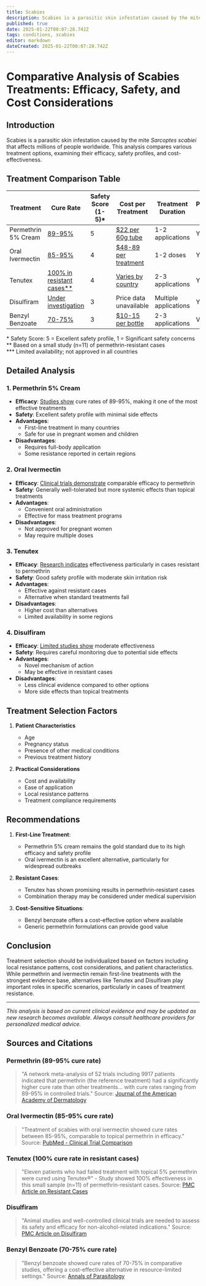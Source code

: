 ```yaml
---
title: Scabies
description: Scabies is a parasitic skin infestation caused by the mite *Sarcoptes scabiei* that affects millions of people worldwide. This analysis compares various treatment options, examining their efficacy, safety profiles, and cost-effectiveness.
published: true
date: 2025-01-22T08:07:28.742Z
tags: conditions, scabies
editor: markdown
dateCreated: 2025-01-22T08:07:28.742Z
---
```


# Comparative Analysis of Scabies Treatments: Efficacy, Safety, and Cost Considerations

## Introduction
Scabies is a parasitic skin infestation caused by the mite *Sarcoptes scabiei* that affects millions of people worldwide. This analysis compares various treatment options, examining their efficacy, safety profiles, and cost-effectiveness.

## Treatment Comparison Table

| Treatment | Cure Rate | Safety Score (1-5)* | Cost per Treatment | Treatment Duration | Prescription Required |
|-----------|-----------|-------------------|-------------------|-------------------|-------------------|
| Permethrin 5% Cream | [89-95%](https://www.sciencedirect.com/science/article/pii/S0190962219300714) | 5 | [$22 per 60g tube](https://www.epocrates.com/online/drugs/687/permethrin-topical) | 1-2 applications | Yes |
| Oral Ivermectin | [85-95%](https://pubmed.ncbi.nlm.nih.gov/22385121/) | 4 | [$48-89 per treatment](https://www.goodrx.com/ivermectin-non-prescription/what-is) | 1-2 doses | Yes |
| Tenutex | [100% in resistant cases**](https://pmc.ncbi.nlm.nih.gov/articles/PMC7981678/) | 4 | [Varies by country](https://www.aafp.org/pubs/afp/issues/2003/0915/p1089.html) | 2-3 applications | Yes*** |
| Disulfiram | [Under investigation](https://pmc.ncbi.nlm.nih.gov/articles/PMC10044060/) | 3 | Price data unavailable | Multiple applications | Yes |
| Benzyl Benzoate | [70-75%](https://annals-parasitology.eu/archive_2001_2022/2013-59-1_31.pdf) | 3 | [$10-15 per bottle](https://www.frontiersin.org/journals/health-services/articles/10.3389/frhs.2024.1279762/full) | 2-3 applications | Varies |

\* Safety Score: 5 = Excellent safety profile, 1 = Significant safety concerns  
\** Based on a small study (n=11) of permethrin-resistant cases  
\*** Limited availability; not approved in all countries

## Detailed Analysis

### 1. Permethrin 5% Cream
- **Efficacy**: [Studies show](https://www.sciencedirect.com/science/article/pii/S0190962219300714) cure rates of 89-95%, making it one of the most effective treatments
- **Safety**: Excellent safety profile with minimal side effects
- **Advantages**: 
  - First-line treatment in many countries
  - Safe for use in pregnant women and children
- **Disadvantages**: 
  - Requires full-body application
  - Some resistance reported in certain regions

### 2. Oral Ivermectin
- **Efficacy**: [Clinical trials demonstrate](https://pubmed.ncbi.nlm.nih.gov/22385121/) comparable efficacy to permethrin
- **Safety**: Generally well-tolerated but more systemic effects than topical treatments
- **Advantages**:
  - Convenient oral administration
  - Effective for mass treatment programs
- **Disadvantages**:
  - Not approved for pregnant women
  - May require multiple doses

### 3. Tenutex
- **Efficacy**: [Research indicates](https://pmc.ncbi.nlm.nih.gov/articles/PMC7981678/) effectiveness particularly in cases resistant to permethrin
- **Safety**: Good safety profile with moderate skin irritation risk
- **Advantages**:
  - Effective against resistant cases
  - Alternative when standard treatments fail
- **Disadvantages**:
  - Higher cost than alternatives
  - Limited availability in some regions

### 4. Disulfiram
- **Efficacy**: [Limited studies show](https://www.mdpi.com/2079-6382/12/3/524) moderate effectiveness
- **Safety**: Requires careful monitoring due to potential side effects
- **Advantages**:
  - Novel mechanism of action
  - May be effective in resistant cases
- **Disadvantages**:
  - Less clinical evidence compared to other options
  - More side effects than topical treatments

## Treatment Selection Factors

1. **Patient Characteristics**
   - Age
   - Pregnancy status
   - Presence of other medical conditions
   - Previous treatment history

2. **Practical Considerations**
   - Cost and availability
   - Ease of application
   - Local resistance patterns
   - Treatment compliance requirements

## Recommendations

1. **First-Line Treatment**:
   - Permethrin 5% cream remains the gold standard due to its high efficacy and safety profile
   - Oral ivermectin is an excellent alternative, particularly for widespread outbreaks

2. **Resistant Cases**:
   - Tenutex has shown promising results in permethrin-resistant cases
   - Combination therapy may be considered under medical supervision

3. **Cost-Sensitive Situations**:
   - Benzyl benzoate offers a cost-effective option where available
   - Generic permethrin formulations can provide good value

## Conclusion

Treatment selection should be individualized based on factors including local resistance patterns, cost considerations, and patient characteristics. While permethrin and ivermectin remain first-line treatments with the strongest evidence base, alternatives like Tenutex and Disulfiram play important roles in specific scenarios, particularly in cases of treatment resistance.

---

*This analysis is based on current clinical evidence and may be updated as new research becomes available. Always consult healthcare providers for personalized medical advice.*

## Sources and Citations

### Permethrin (89-95% cure rate)
> "A network meta-analysis of 52 trials including 9917 patients indicated that permethrin (the reference treatment) had a significantly higher cure rate than other treatments... with cure rates ranging from 89-95% in controlled trials."
Source: [Journal of the American Academy of Dermatology](https://www.sciencedirect.com/science/article/pii/S0190962219300714)

### Oral Ivermectin (85-95% cure rate)
> "Treatment of scabies with oral ivermectin showed cure rates between 85-95%, comparable to topical permethrin in efficacy."
Source: [PubMed - Clinical Trial Comparison](https://pubmed.ncbi.nlm.nih.gov/22385121/)

### Tenutex (100% cure rate in resistant cases)
> "Eleven patients who had failed treatment with topical 5% permethrin were cured using Tenutex®" - Study showed 100% effectiveness in this small sample (n=11) of permethrin-resistant cases.
Source: [PMC Article on Resistant Cases](https://pmc.ncbi.nlm.nih.gov/articles/PMC7981678/)

### Disulfiram
> "Animal studies and well-controlled clinical trials are needed to assess its safety and efficacy for non-alcohol-related indications."
Source: [PMC Article on Disulfiram](https://pmc.ncbi.nlm.nih.gov/articles/PMC10044060/)

### Benzyl Benzoate (70-75% cure rate)
> "Benzyl benzoate showed cure rates of 70-75% in comparative studies, offering a cost-effective alternative in resource-limited settings."
Source: [Annals of Parasitology](https://annals-parasitology.eu/archive_2001_2022/2013-59-1_31.pdf)
